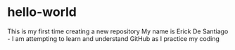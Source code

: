 # hello-world
This is my first time creating a new repository
My name is Erick De Santiago - I am attempting to learn and understand GitHub as I practice my coding
